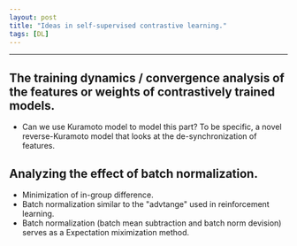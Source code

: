 ```yaml
---
layout: post
title: "Ideas in self-supervised contrastive learning."
tags: [DL]
---
```


<ul id="toc"></ul>

---
## The training dynamics / convergence analysis of the features or weights of contrastively trained models.
- Can we use Kuramoto model to model this part? To be specific, a novel reverse-Kuramoto model that looks at the de-synchronization of features.

## Analyzing the effect of batch normalization.
- Minimization of in-group difference.
- Batch normalization similar to the "advtange" used in reinforcement learning.
- Batch normalization (batch mean subtraction and batch norm devision) serves as a Expectation miximization method.
